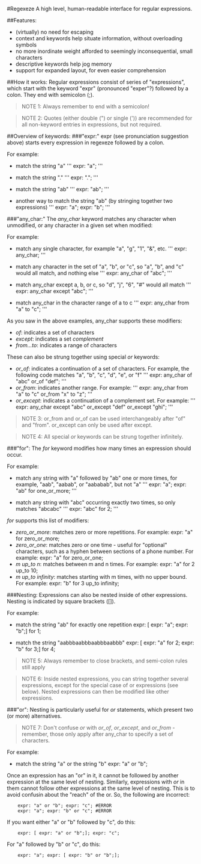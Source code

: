 #Regexeze 
A high level, human-readable interface for regular expressions.

##Features:
- (virtually) no need for escaping
- context and keywords help situate information, without overloading symbols
- no more inordinate weight afforded to seemingly inconsequential, small characters
- descriptive keywords help jog memory
- support for expanded layout, for even easier comprehension

##How it works:
Regular expressions consist of series of "expressions", which start with the keyword "expr" (pronounced "exper"?) followed by a colon. They end with semicolon (;).

>NOTE 1: Always remember to end with a semicolon!

>NOTE 2: Quotes (either double (") or single (')) are recommended for all non-keyword entries in expressions, but not required.

##Overview of keywords:
###"expr:"
expr (see pronunciation suggestion above) starts every expression in regexeze followed by a colon.

For example:

* match the string "a"
'''
expr: "a";
'''

* match the string "."
'''
expr: ".";
'''

* match the string "ab"
'''
expr: "ab";
'''

* another way to match the string "ab" (by stringing together two expressions)
'''
expr: "a"; expr: "b";
'''

###"any_char:"
The *any_char* keyword matches any character when unmodified, or any character in a given set when modified:

For example:

* match any single character, for example "a", "g", "1", "&", etc.
'''
expr: any_char;
'''

* match any character in the set of "a", "b", or "c", so "a", "b", and "c" would all match, and nothing else
''' 
expr: any_char of "abc";
'''

* match any_char except a, b, or c, so "d", "j", "6", "#" would all match
'''
expr: any_char except "abc";
'''

* match any_char in the character range of a to c
'''
expr: any_char from "a" to "c";
'''

As you saw in the above examples, any_char supports these modifiers:
* *of*: indicates a set of characters
* *except*: indicates a set *complement*
* *from...to*: indicates a range of characters

These can also be strung together using special *or* keywords:
* *or_of*: indicates a continuation of a set of characters. For example, the following code matches "a", "b", "c", "d", "e", or "f"
'''
expr: any_char of "abc" or_of "def";
'''
* *or_from*: indicates another range. For example:
'''
expr: any_char from "a" to "c" or_from "x" to "z";
'''
* *or_except*: indicates a continuation of a complement set. For example:
'''
expr: any_char except "abc" or_except "def" or_except "ghi";
'''

>NOTE 3: or_from and or_of can be used interchangeably after "of" and "from". or_except can only be used after except. 

>NOTE 4: All special *or* keywords can be strung together infinitely.

###"for":
The *for* keyword modifies how many times an expression should occur.

For example:
* match any string with "a" followed by "ab" one or more times, for example, "aab", "aabab", or "aababab", but not "a"
'''
expr: "a"; expr: "ab" for one_or_more;
'''

* match any string with "abc" occurring exactly two times, so only matches "abcabc"
'''
expr: "abc" for 2;
'''

*for* supports this list of modifiers:
* *zero_or_more*: matches zero or more repetitions. For example:
        expr: "a" for zero_or_more;
* *zero_or_one*: matches zero or one time - useful for "optional" characters, such as a hyphen between sections of a phone number. For example:
        expr: "a" for zero_or_one;
* *m up_to n*: matches between m and n times. For example:
        expr: "a" for 2 up_to 10;
* *m up_to infinity*: matches starting with m times, with no upper bound. For example:
        expr: "b" for 3 up_to infinity;

###Nesting:
Expressions can also be nested inside of other expressions. Nesting is indicated by square brackets ([]).

For example:
* match the string "ab" for exactly one repetition
        expr: [ expr: "a"; expr: "b";] for 1;

* match the string "aabbbaabbbaabbbaabbb"
        expr: [ expr: "a" for 2; expr: "b" for 3;] for 4;

>NOTE 5: Always remember to close brackets, and semi-colon rules still apply

>NOTE 6: Inside nested expressions, you can string together several expressions, except for the special case of or expressions (see below). Nested expressions can then be modified like other expressions.

###"or":
Nesting is particularly useful for *or* statements, which present two (or more) alternatives. 

>NOTE 7: Don't confuse *or* with *or_of*, *or_except*, and *or_from* - remember, those only apply after any_char to specify a set of characters.

For example:
* match the string "a" or the string "b"
        expr: "a" or "b";

Once an expression has an "or" in it, it cannot be followed by another expression at the same level of nesting. Similarly, expressions with *or* in them cannot follow other expressions at the same level of nesting. This is to avoid confusin about the "reach" of the or.  So, the following are incorrect:

        expr: "a" or "b"; expr: "c"; #ERROR
        expr: "a"; expr: "b" or "c"; #ERROR

If you want either "a" or "b" followed by "c", do this:

        expr: [ expr: "a" or "b";]; expr: "c";

For "a" followed by "b" or "c", do this:

        expr: "a"; expr: [ expr: "b" or "b";];
